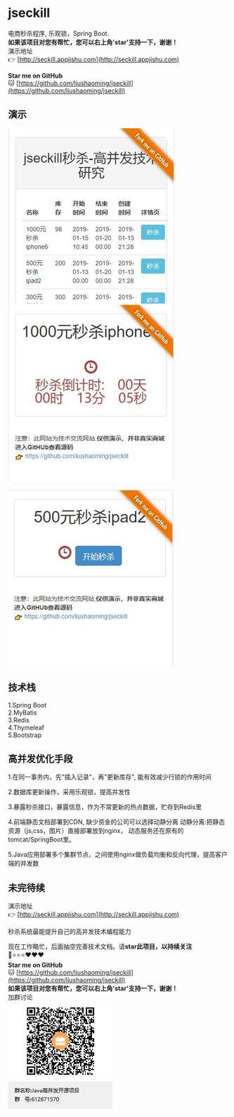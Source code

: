 # jseckill
电商秒杀程序, 乐观锁，Spring Boot.
<br/>
<b>如果该项目对您有帮忙，您可以右上角'star'支持一下，谢谢！</b>
<br/>
演示地址
<br/>
👉 [http://seckill.appjishu.com](http://seckill.appjishu.com)

**Star me on GitHub** <br/>
🐱 [https://github.com/liushaoming/jseckill](https://github.com/liushaoming/jseckill) <br/>
## 演示
![](doc/image/demo-1.jpg)  &nbsp;&nbsp; ![](doc/image/demo-2.jpg) 
<br/>
<br/>
![](doc/image/demo-3.jpg)


## 技术栈
1.Spring Boot <br/>
2.MyBatis <br/>
3.Redis <br/>
4.Thymeleaf <br/>
5.Bootstrap <br/>

## 高并发优化手段
1.在同一事务内，先"插入记录"，再"更新库存", 能有效减少行锁的作用时间

2.数据库更新操作，采用乐观锁，提高并发性

3.暴露秒杀接口，暴露信息，作为不常更新的热点数据，贮存到Redis里 

4.前端静态文档部署到CDN, 缺少资金的公司可以选择动静分离
动静分离:把静态资源（js,css，图片）直接部署放到nginx， 动态服务还在原有的tomcat/SpringBoot里。

5.Java应用部署多个集群节点，之间使用nginx做负载均衡和反向代理，提高客户端的并发数

## 未完待续
演示地址<br/>
👉 [http://seckill.appjishu.com](http://seckill.appjishu.com) <br/>

秒杀系统最能提升自己的高并发技术编程能力  

现在工作略忙，后面抽空完善技术文档。请**star此项目，以持续关注**<br/>
📌⭐⭐⭐❤❤❤ <br/>
**Star me on GitHub** <br/>
🐱 [https://github.com/liushaoming/jseckill](https://github.com/liushaoming/jseckill) 
<br/>
<b>如果该项目对您有帮忙，您可以右上角'star'支持一下，谢谢！</b>
<br/>
加群讨论 
<br/>
![](doc/image/group-qrcode.png)
